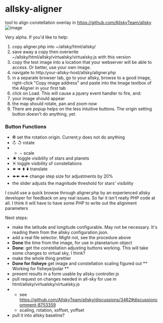 # allsky-aligner
tool to align constellation overlay in https://github.com/AllskyTeam/allsky
![image](https://github.com/user-attachments/assets/73e2b67c-e064-4826-a72a-294d795825d0)


Very alpha. If you'd like to help:
1) copy aligner.php into ~/allsky/html/allsky/
2) save away a copy then overwrite ~/allsky/html/allsky/virtualsky/virtualsky.js with this version
3) copy the test image into a location that your webserver will be able to access. Or better, use your own image.
4) navigate to http:/your-allsky-host/allsky/aligner.php
5) in a separate browser tab, go to your allsky, browse to a good image, right-click "Copy image address" and paste into the Image textbox of the Aligner in your first  tab
6) click on Load. This will cause a jquery event handler to fire, and:
7) your image should appear
8) the map should rotate, pan and zoom now
9) There are popup helps on the less intuitive buttons. The origin setting button doesn't do anything, yet.

### Button Functions
- 🞋 set the rotation origin. Current;y does not do anything
- ↻ ↺ rotate
- + − scale
- ★ toggle visibility of stars and planets
- ♓ toggle visibility of constellations
- 🠜 🠞 🠝 🠟 translate
- 🠜🠜 🠞🠞 change step size for adjustments by 20%
- the slider adjusts the magnitude threshold for stars' visibility

I could use a quick browse through aligner.php by an experienced allsky developer for feedback on any real issues. So far it isn't really PHP code at all. I think it will have to have some PHP to write out the alignment parameters

Next steps:
* make the latitude and longitude configurable. May not be necessary. It's reading them from the allsky configuration.json.
* add a real file selector. Might not, see the procedure above
* **Done** the time from the image, for use in planetarium object
* **Done**: get the constellation adjusting buttons working. This will take some changes to virtual sky, I think?
* make the whole thing prettier
* **Done for fisheye** get image and constellation scaling figured out ** Working for fisheye/polar **
* present results in a form usable by allsky controller.js
* pull request on changes needed in all-sky for use in html/allsky/virtualsky/virtualsky.js
* * see https://github.com/AllskyTeam/allsky/discussions/3462#discussioncomment-8753359
  *  scaling, rotation, xoffset, yoffset
* pull it into allsky baseline? 
